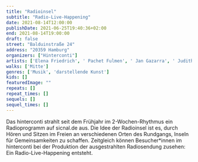 ```yaml
---
title: "Radioinsel"
subtitle: "Radio-Live-Happening"
date: 2021-08-14T12:00:00
publishDate: 2021-06-25T19:40:36+02:00
end: 2021-08-14T19:00:00
draft: false
street: "Balduinstraße 24"
address: "20359 Hamburg"
organizers: ["Hinterconti"]
artists: ['Elena Friedrich', ' Pachet Fulmen', ' Jan Gazarra', ' Judith Rau', ' Dörte Habighorst', ' Philomena Lauprecht', ' Felix Mayer', ' TinTin Patrone', ' Alice Peragine', ' Katja Lell', ' Felix Raithel ']
walks: ['Mitte']
genres: ['Musik', 'darstellende Kunst']
kids: []
featuredImage: ""
repeats: []
repeat_times: []
sequels: []
sequel_times: []
---
```


Das hinterconti strahlt seit dem Frühjahr im 2-Wochen-Rhythmus ein Radioprogramm auf sicnal.de aus. Die Idee der Radioinsel ist es, durch Hören und Sitzen im Freien an verschiedenen Orten des Rundgangs, Inseln für Gemeinsamkeiten zu schaffen. Zeitgleich können Besucher\*innen im hinterconti bei der Produktion der ausgestrahlten Radiosendung zusehen:  Ein Radio-Live-Happening entsteht.